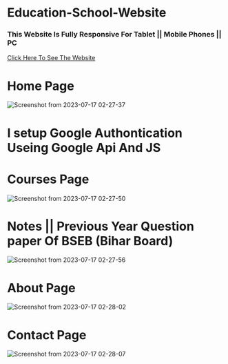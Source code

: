 # Education-School-Website  

<h3>This Website Is Fully Responsive For Tablet || Mobile Phones || PC </h3>

 <a href="https://viibhugupta.github.io/Education-School-Website/" target="_blank">Click Here To See The Website</a> 

  # Home Page
  
![Screenshot from 2023-07-17 02-27-37](https://github.com/viibhuGupta/Education-School-Website/assets/108029219/ce3e7356-3142-4a6b-ba51-2f4a0c000036)


# I setup Google Authontication Useing Google Api  And JS


# Courses Page

![Screenshot from 2023-07-17 02-27-50](https://github.com/viibhuGupta/Education-School-Website/assets/108029219/3716e6e3-0d10-42d9-858a-4b9a676dd37a)

# Notes || Previous Year Question paper Of BSEB (Bihar Board)
![Screenshot from 2023-07-17 02-27-56](https://github.com/viibhuGupta/Education-School-Website/assets/108029219/98b38003-9b8a-45dd-ae99-9adb545768cb)


# About Page
![Screenshot from 2023-07-17 02-28-02](https://github.com/viibhuGupta/Education-School-Website/assets/108029219/7404739d-2f23-473e-9be4-3001b67dc8f1)

# Contact Page 

![Screenshot from 2023-07-17 02-28-07](https://github.com/viibhuGupta/Education-School-Website/assets/108029219/e8a37d61-1a52-4dbd-a30b-f014c441db88)
